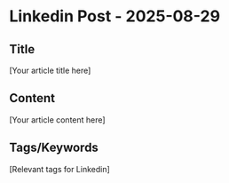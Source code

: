 # Linkedin Post - 2025-08-29

## Title
[Your article title here]

## Content
[Your article content here]

## Tags/Keywords
[Relevant tags for Linkedin]

